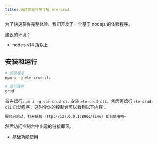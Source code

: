```yaml
---
title: 通过体验程序了解 ele-crud
---
```


为了快速获得完整体验，我们开发了一个基于 nodejs 的体验程序。

建议的环境：

- nodejs v14 版以上

## 安装和运行

``` sh
# 安装程序
npm i -g ele-crud-cli

# 运行程序
crud
```

首先运行 `npm i -g ele-crud-cli` 安装 `ele-crud-cli`，然后再运行 `ele-crud-cli` 启动程序，这时候你的控制台可以看到以下内容：

``` txt
服务已启动, 打开链接 http://127.0.0.1:8800/live/ 即刻使用吧~
```

然后访问控制台中出现的链接即可。


- [基础功能使用]()
